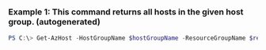 ### Example 1: This command returns all hosts in the given host group. (autogenerated)
```powershell
PS C:\> Get-AzHost -HostGroupName $hostGroupName -ResourceGroupName $resourceGroupName
```

